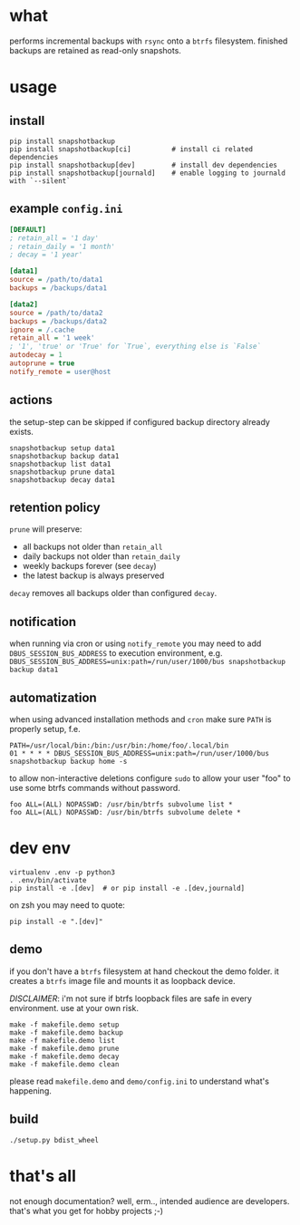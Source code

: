 what
==

performs incremental backups with `rsync` onto a `btrfs` filesystem.
finished backups are retained as read-only snapshots.


usage
==

install
--

```commandline
pip install snapshotbackup
pip install snapshotbackup[ci]          # install ci related dependencies
pip install snapshotbackup[dev]         # install dev dependencies
pip install snapshotbackup[journald]    # enable logging to journald with `--silent`
```


example `config.ini`
--

```ini
[DEFAULT]
; retain_all = '1 day'
; retain_daily = '1 month'
; decay = '1 year'

[data1]
source = /path/to/data1
backups = /backups/data1

[data2]
source = /path/to/data2
backups = /backups/data2
ignore = /.cache
retain_all = '1 week'
; '1', 'true' or 'True' for `True`, everything else is `False`
autodecay = 1
autoprune = true
notify_remote = user@host
```


actions
--

the setup-step can be skipped if configured backup directory already exists.

```commandline
snapshotbackup setup data1
snapshotbackup backup data1
snapshotbackup list data1
snapshotbackup prune data1
snapshotbackup decay data1
```


retention policy
--

`prune` will preserve:
-   all backups not older than `retain_all`
-   daily backups not older than `retain_daily`
-   weekly backups forever (see `decay`)
-   the latest backup is always preserved

`decay` removes all backups older than configured `decay`.


notification
--

when running via cron or using `notify_remote` you may need to add
`DBUS_SESSION_BUS_ADDRESS` to execution environment, e.g.
`DBUS_SESSION_BUS_ADDRESS=unix:path=/run/user/1000/bus snapshotbackup backup data1`


automatization
--

when using advanced installation methods and `cron` make sure `PATH` is
properly setup, f.e.

```
PATH=/usr/local/bin:/bin:/usr/bin:/home/foo/.local/bin
01 * * * * DBUS_SESSION_BUS_ADDRESS=unix:path=/run/user/1000/bus snapshotbackup backup home -s
```

to allow non-interactive deletions configure `sudo` to allow your user "foo"
to use some btrfs commands without password.

```sudoers
foo ALL=(ALL) NOPASSWD: /usr/bin/btrfs subvolume list *
foo ALL=(ALL) NOPASSWD: /usr/bin/btrfs subvolume delete *
```


dev env
==

```commandline
virtualenv .env -p python3
. .env/bin/activate
pip install -e .[dev]  # or pip install -e .[dev,journald]
```

on zsh you may need to quote:
```
pip install -e ".[dev]"
```


demo
--

if you don't have a `btrfs` filesystem at hand checkout the demo folder.
it creates a `btrfs` image file and mounts it as loopback device.

*DISCLAIMER*: i'm not sure if btrfs loopback files are safe in every environment. use at your own risk.

```commandline
make -f makefile.demo setup
make -f makefile.demo backup
make -f makefile.demo list
make -f makefile.demo prune
make -f makefile.demo decay
make -f makefile.demo clean
```

please read `makefile.demo` and `demo/config.ini` to understand what's happening.


build
--

```commandline
./setup.py bdist_wheel
```


that's all
==

not enough documentation? well, erm.., intended audience are developers.
that's what you get for hobby projects ;-)
